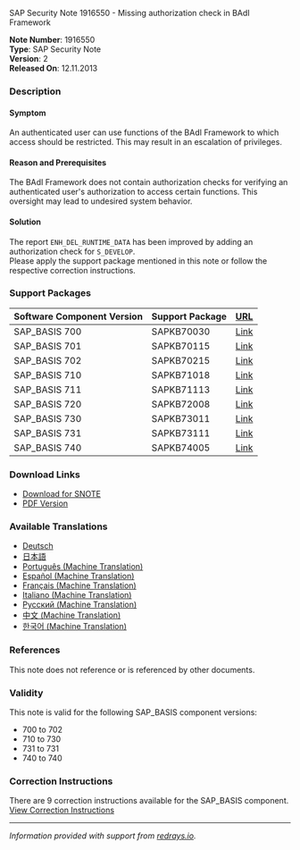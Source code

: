 SAP Security Note 1916550 - Missing authorization check in BAdI Framework

**Note Number**: 1916550  
**Type**: SAP Security Note  
**Version**: 2  
**Released On**: 12.11.2013  

### Description

#### Symptom
An authenticated user can use functions of the BAdI Framework to which access should be restricted. This may result in an escalation of privileges.

#### Reason and Prerequisites
The BAdI Framework does not contain authorization checks for verifying an authenticated user's authorization to access certain functions. This oversight may lead to undesired system behavior.

#### Solution
The report `ENH_DEL_RUNTIME_DATA` has been improved by adding an authorization check for `S_DEVELOP`.  
Please apply the support package mentioned in this note or follow the respective correction instructions.

### Support Packages
| Software Component Version | Support Package | [URL](https://me.sap.com/supportpackage/SAPKB70030) |
|----------------------------|-----------------|-----------------------------------------------------|
| SAP_BASIS 700              | SAPKB70030      | [Link](https://me.sap.com/supportpackage/SAPKB70030) |
| SAP_BASIS 701              | SAPKB70115      | [Link](https://me.sap.com/supportpackage/SAPKB70115) |
| SAP_BASIS 702              | SAPKB70215      | [Link](https://me.sap.com/supportpackage/SAPKB70215) |
| SAP_BASIS 710              | SAPKB71018      | [Link](https://me.sap.com/supportpackage/SAPKB71018) |
| SAP_BASIS 711              | SAPKB71113      | [Link](https://me.sap.com/supportpackage/SAPKB71113) |
| SAP_BASIS 720              | SAPKB72008      | [Link](https://me.sap.com/supportpackage/SAPKB72008) |
| SAP_BASIS 730              | SAPKB73011      | [Link](https://me.sap.com/supportpackage/SAPKB73011) |
| SAP_BASIS 731              | SAPKB73111      | [Link](https://me.sap.com/supportpackage/SAPKB73111) |
| SAP_BASIS 740              | SAPKB74005      | [Link](https://me.sap.com/supportpackage/SAPKB74005) |

### Download Links
- [Download for SNOTE](https://notesdownloads.sap.com/note/0040000011317132017)
- [PDF Version](https://userapps.support.sap.com/sap/support/sfm/notes/print/0001916550?language=en-US&token=18491C74EE4856E3D74EA95CA8E39791)

### Available Translations
- [Deutsch](https://me.sap.com/notes/0001916550/D)
- [日本語](https://me.sap.com/notes/0001916550/J)
- [Português (Machine Translation)](https://me.sap.com/notes/0001916550/P)
- [Español (Machine Translation)](https://me.sap.com/notes/0001916550/S)
- [Français (Machine Translation)](https://me.sap.com/notes/0001916550/F)
- [Italiano (Machine Translation)](https://me.sap.com/notes/0001916550/I)
- [Русский (Machine Translation)](https://me.sap.com/notes/0001916550/R)
- [中文 (Machine Translation)](https://me.sap.com/notes/0001916550/1)
- [한국어 (Machine Translation)](https://me.sap.com/notes/0001916550/3)

### References
This note does not reference or is referenced by other documents.

### Validity
This note is valid for the following SAP_BASIS component versions:
- 700 to 702
- 710 to 730
- 731 to 731
- 740 to 740

### Correction Instructions
There are 9 correction instructions available for the SAP_BASIS component.  
[View Correction Instructions](https://me.sap.com/corrins/0001916550/41)

---

*Information provided with support from [redrays.io](https://redrays.io).*